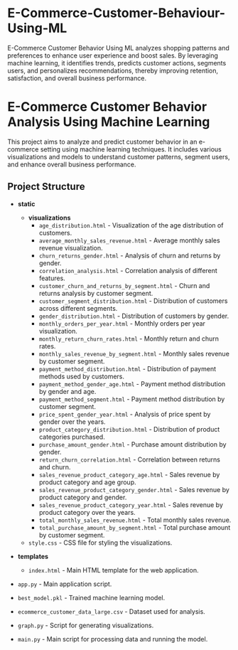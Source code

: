 # E-Commerce-Customer-Behaviour-Using-ML
E-Commerce Customer Behavior Using ML analyzes shopping patterns and preferences to enhance user experience and boost sales. By leveraging machine learning, it identifies trends, predicts customer actions, segments users, and personalizes recommendations, thereby improving retention, satisfaction, and overall business performance.
# E-Commerce Customer Behavior Analysis Using Machine Learning

This project aims to analyze and predict customer behavior in an e-commerce setting using machine learning techniques. It includes various visualizations and models to understand customer patterns, segment users, and enhance overall business performance.

## Project Structure

- **static**
  - **visualizations**
    - `age_distribution.html` - Visualization of the age distribution of customers.
    - `average_monthly_sales_revenue.html` - Average monthly sales revenue visualization.
    - `churn_returns_gender.html` - Analysis of churn and returns by gender.
    - `correlation_analysis.html` - Correlation analysis of different features.
    - `customer_churn_and_returns_by_segment.html` - Churn and returns analysis by customer segment.
    - `customer_segment_distribution.html` - Distribution of customers across different segments.
    - `gender_distribution.html` - Distribution of customers by gender.
    - `monthly_orders_per_year.html` - Monthly orders per year visualization.
    - `monthly_return_churn_rates.html` - Monthly return and churn rates.
    - `monthly_sales_revenue_by_segment.html` - Monthly sales revenue by customer segment.
    - `payment_method_distribution.html` - Distribution of payment methods used by customers.
    - `payment_method_gender_age.html` - Payment method distribution by gender and age.
    - `payment_method_segment.html` - Payment method distribution by customer segment.
    - `price_spent_gender_year.html` - Analysis of price spent by gender over the years.
    - `product_category_distribution.html` - Distribution of product categories purchased.
    - `purchase_amount_gender.html` - Purchase amount distribution by gender.
    - `return_churn_correlation.html` - Correlation between returns and churn.
    - `sales_revenue_product_category_age.html` - Sales revenue by product category and age group.
    - `sales_revenue_product_category_gender.html` - Sales revenue by product category and gender.
    - `sales_revenue_product_category_year.html` - Sales revenue by product category over the years.
    - `total_monthly_sales_revenue.html` - Total monthly sales revenue.
    - `total_purchase_amount_by_segment.html` - Total purchase amount by customer segment.
  - `style.css` - CSS file for styling the visualizations.

- **templates**
  - `index.html` - Main HTML template for the web application.

- `app.py` - Main application script.
- `best_model.pkl` - Trained machine learning model.
- `ecommerce_customer_data_large.csv` - Dataset used for analysis.
- `graph.py` - Script for generating visualizations.
- `main.py` - Main script for processing data and running the model.

